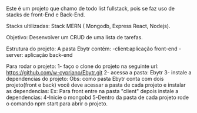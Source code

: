 Este é um projeto que chamo de  todo list fullstack, pois se faz uso de stacks
de front-End e Back-End.<p>

Stacks ultilizadas: Stack MERN ( Mongodb, Express React, Nodejs).

Objetivo: Desenvolver um CRUD de uma lista de tarefas.

Estrutura do projeto:
A pasta Ebytr contém:
 -client:aplicação front-end
 -server: aplicação back-end

Para rodar o projeto:
1- faço o clone do projeto na seguinte url: https://github.com/w-cypriano/Ebytr.git
2- acessa a pasta: Ebytr
3- instale a dependencias do projeto:
Obs: como  pasta Ebytr conta com dois projeto(front e back) você deve acessar a pasta de cada projeto e instalar as dependencias: Ex: Para front entre na pasta "client" depois instale a dependencias:
4-Inicie o mongobd
5-Dentro da pasta de cada projeto rode o comando npm start para abrir o projeto.
